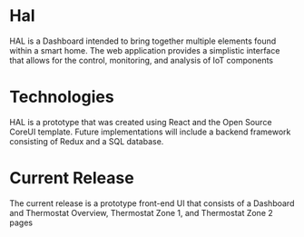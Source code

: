 # Hal
 
HAL is a Dashboard intended to bring together multiple elements found within a smart home. The web application provides a simplistic interface that allows for the control, monitoring, and analysis of IoT components

# Technologies

HAL is a prototype that was created using React and the Open Source CoreUI template. Future implementations will include a backend framework consisting of Redux and a SQL database.

# Current Release

The current release is a prototype front-end UI that consists of a Dashboard and Thermostat Overview, Thermostat Zone 1, and Thermostat Zone 2 pages
